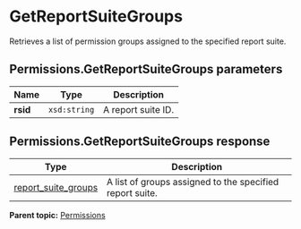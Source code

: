 # GetReportSuiteGroups

Retrieves a list of permission groups assigned to the specified report suite.

## Permissions.GetReportSuiteGroups parameters

|Name|Type|Description|
|----|----|-----------|
| **rsid** | `xsd:string` |A report suite ID.|

## Permissions.GetReportSuiteGroups response

|Type|Description|
|----|-----------|
| [report\_suite\_groups](../../data_types/r_report_suite_groups.md#) |A list of groups assigned to the specified report suite.|

**Parent topic:** [Permissions](../../methods/permissions/r_methods_permissions.md)

